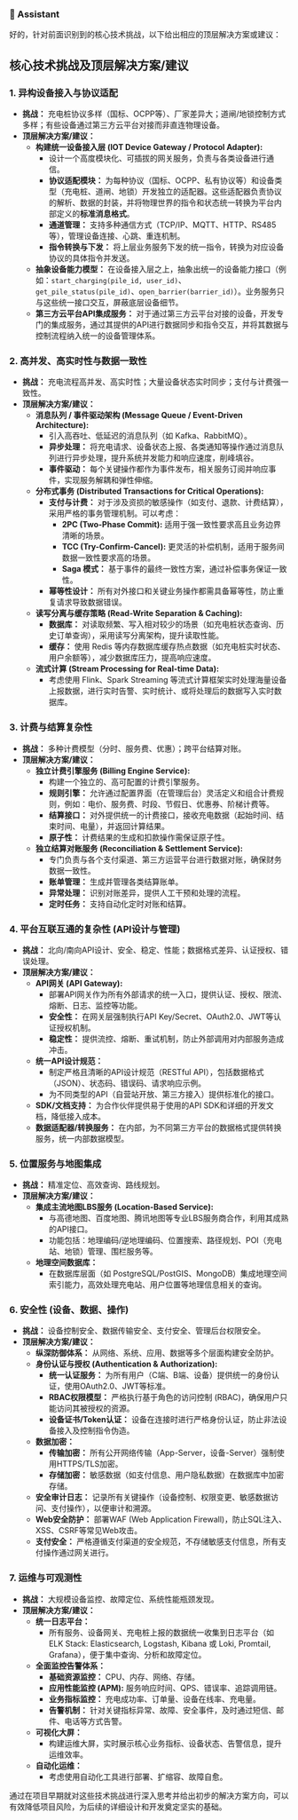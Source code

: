 ### 🤖 Assistant



好的，针对前面识别到的核心技术挑战，以下给出相应的顶层解决方案或建议：

## 核心技术挑战及顶层解决方案/建议

### 1. 异构设备接入与协议适配

*   **挑战：** 充电桩协议多样（国标、OCPP等）、厂家差异大；道闸/地锁控制方式多样；有些设备通过第三方云平台对接而非直连物理设备。
*   **顶层解决方案/建议：**
    *   **构建统一设备接入层 (IOT Device Gateway / Protocol Adapter):**
        *   设计一个高度模块化、可插拔的网关服务，负责与各类设备进行通信。
        *   **协议适配模块：** 为每种协议（国标、OCPP、私有协议等）和设备类型（充电桩、道闸、地锁）开发独立的适配器。这些适配器负责协议的解析、数据的封装，并将物理世界的指令和状态统一转换为平台内部定义的**标准消息格式**。
        *   **通道管理：** 支持多种通信方式（TCP/IP、MQTT、HTTP、RS485等），管理设备连接、心跳、重连机制。
        *   **指令转换与下发：** 将上层业务服务下发的统一指令，转换为对应设备协议的具体指令并发送。
    *   **抽象设备能力模型：** 在设备接入层之上，抽象出统一的设备能力接口（例如：`start_charging(pile_id, user_id)`、`get_pile_status(pile_id)`、`open_barrier(barrier_id)`）。业务服务只与这些统一接口交互，屏蔽底层设备细节。
    *   **第三方云平台API集成服务：** 对于通过第三方云平台对接的设备，开发专门的集成服务，通过其提供的API进行数据同步和指令交互，并将其数据与控制流程纳入统一的设备管理体系。

### 2. 高并发、高实时性与数据一致性

*   **挑战：** 充电流程高并发、高实时性；大量设备状态实时同步；支付与计费强一致性。
*   **顶层解决方案/建议：**
    *   **消息队列 / 事件驱动架构 (Message Queue / Event-Driven Architecture):**
        *   引入高吞吐、低延迟的消息队列（如 Kafka、RabbitMQ）。
        *   **异步处理：** 将充电请求、设备状态上报、各类通知等操作通过消息队列进行异步处理，提升系统并发能力和响应速度，削峰填谷。
        *   **事件驱动：** 每个关键操作都作为事件发布，相关服务订阅并响应事件，实现服务解耦和弹性伸缩。
    *   **分布式事务 (Distributed Transactions for Critical Operations):**
        *   **支付与计费：** 对于涉及资损的敏感操作（如支付、退款、计费结算），采用严格的事务管理机制。可以考虑：
            *   **2PC (Two-Phase Commit):** 适用于强一致性要求高且业务边界清晰的场景。
            *   **TCC (Try-Confirm-Cancel):** 更灵活的补偿机制，适用于服务间数据一致性要求高的场景。
            *   **Saga 模式：** 基于事件的最终一致性方案，通过补偿事务保证一致性。
        *   **幂等性设计：** 所有对外接口和关键业务操作都需具备幂等性，防止重复请求导致数据错误。
    *   **读写分离与缓存策略 (Read-Write Separation & Caching):**
        *   **数据库：** 对读取频繁、写入相对较少的场景（如充电桩状态查询、历史订单查询），采用读写分离架构，提升读取性能。
        *   **缓存：** 使用 Redis 等内存数据库缓存热点数据（如充电桩实时状态、用户余额等），减少数据库压力，提高响应速度。
    *   **流式计算 (Stream Processing for Real-time Data):**
        *   考虑使用 Flink、Spark Streaming 等流式计算框架实时处理海量设备上报数据，进行实时告警、实时统计、或将处理后的数据写入实时数据库。

### 3. 计费与结算复杂性

*   **挑战：** 多种计费模型（分时、服务费、优惠）；跨平台结算对账。
*   **顶层解决方案/建议：**
    *   **独立计费引擎服务 (Billing Engine Service):**
        *   构建一个独立的、高可配置的计费引擎服务。
        *   **规则引擎：** 允许通过配置界面（在管理后台）灵活定义和组合计费规则，例如：电价、服务费、时段、节假日、优惠券、阶梯计费等。
        *   **结算接口：** 对外提供统一的计费接口，接收充电数据（起始时间、结束时间、电量），并返回计算结果。
        *   **原子性：** 计费结果的生成和扣款操作需保证原子性。
    *   **独立结算对账服务 (Reconciliation & Settlement Service):**
        *   专门负责与各个支付渠道、第三方运营平台进行数据对账，确保财务数据一致性。
        *   **账单管理：** 生成并管理各类结算账单。
        *   **异常处理：** 识别对账差异，提供人工干预和处理的流程。
        *   **定时任务：** 支持自动化定时对账和结算。

### 4. 平台互联互通的复杂性 (API设计与管理)

*   **挑战：** 北向/南向API设计、安全、稳定、性能；数据格式差异、认证授权、错误处理。
*   **顶层解决方案/建议：**
    *   **API网关 (API Gateway):**
        *   部署API网关作为所有外部请求的统一入口，提供认证、授权、限流、熔断、日志、监控等功能。
        *   **安全性：** 在网关层强制执行API Key/Secret、OAuth2.0、JWT等认证授权机制。
        *   **稳定性：** 提供流控、熔断、重试机制，防止外部调用对内部服务造成冲击。
    *   **统一API设计规范：**
        *   制定严格且清晰的API设计规范（RESTful API），包括数据格式（JSON）、状态码、错误码、请求响应示例。
        *   为不同类型的API（自营站开放、第三方接入）提供标准化的接口。
    *   **SDK/文档支持：** 为合作伙伴提供易于使用的API SDK和详细的开发文档，降低接入成本。
    *   **数据适配器/转换服务：** 在内部，为不同第三方平台的数据格式提供转换服务，统一内部数据模型。

### 5. 位置服务与地图集成

*   **挑战：** 精准定位、高效查询、路线规划。
*   **顶层解决方案/建议：**
    *   **集成主流地图LBS服务 (Location-Based Service):**
        *   与高德地图、百度地图、腾讯地图等专业LBS服务商合作，利用其成熟的API接口。
        *   功能包括：地理编码/逆地理编码、位置搜索、路径规划、POI（充电站、地锁）管理、围栏服务等。
    *   **地理空间数据库：**
        *   在数据库层面（如 PostgreSQL/PostGIS、MongoDB）集成地理空间索引能力，高效处理充电站、用户位置等地理信息相关的查询。

### 6. 安全性 (设备、数据、操作)

*   **挑战：** 设备控制安全、数据传输安全、支付安全、管理后台权限安全。
*   **顶层解决方案/建议：**
    *   **纵深防御体系：** 从网络、系统、应用、数据等多个层面构建安全防护。
    *   **身份认证与授权 (Authentication & Authorization):**
        *   **统一认证服务：** 为所有用户（C端、B端、设备）提供统一的身份认证，使用OAuth2.0、JWT等标准。
        *   **RBAC权限模型：** 严格执行基于角色的访问控制 (RBAC)，确保用户只能访问其被授权的资源。
        *   **设备证书/Token认证：** 设备在连接时进行严格身份认证，防止非法设备接入及控制指令伪造。
    *   **数据加密：**
        *   **传输加密：** 所有公开网络传输（App-Server，设备-Server）强制使用HTTPS/TLS加密。
        *   **存储加密：** 敏感数据（如支付信息、用户隐私数据）在数据库中加密存储。
    *   **安全审计日志：** 记录所有关键操作（设备控制、权限变更、敏感数据访问、支付操作），以便审计和溯源。
    *   **Web安全防护：** 部署WAF (Web Application Firewall)，防止SQL注入、XSS、CSRF等常见Web攻击。
    *   **支付安全：** 严格遵循支付渠道的安全规范，不存储敏感支付信息，所有支付操作通过网关进行。

### 7. 运维与可观测性

*   **挑战：** 大规模设备监控、故障定位、系统性能瓶颈发现。
*   **顶层解决方案/建议：**
    *   **统一日志平台：**
        *   所有服务、设备网关、充电桩上报的数据统一收集到日志平台（如 ELK Stack: Elasticsearch, Logstash, Kibana 或 Loki, Promtail, Grafana），便于集中查询、分析和故障定位。
    *   **全面监控告警体系：**
        *   **基础资源监控：** CPU、内存、网络、存储。
        *   **应用性能监控 (APM):** 服务响应时间、QPS、错误率、追踪调用链。
        *   **业务指标监控：** 充电成功率、订单量、设备在线率、充电量。
        *   **告警机制：** 针对关键指标异常、故障、安全事件，及时通过短信、邮件、电话等方式告警。
    *   **可视化大屏：**
        *   构建运维大屏，实时展示核心业务指标、设备状态、告警信息，提升运维效率。
    *   **自动化运维：**
        *   考虑使用自动化工具进行部署、扩缩容、故障自愈。

通过在项目早期就对这些技术挑战进行深入思考并给出初步的解决方案方向，可以有效降低项目风险，为后续的详细设计和开发奠定坚实的基础。


